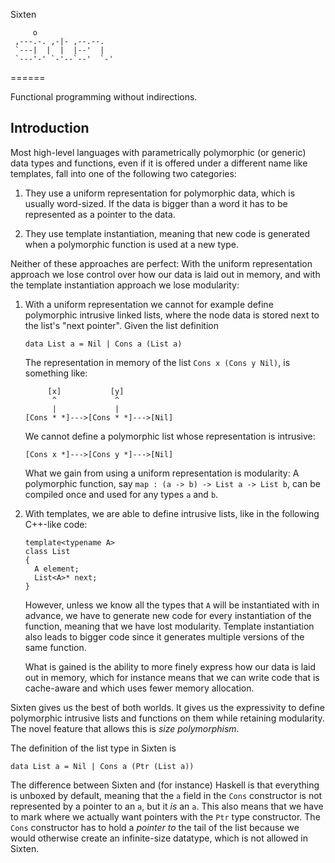 Sixten

```
     o
 ,---.-. ,-|- ,--.--.
 `---|  |  |  |--'  |
 `---'-' `-'--`--'  `-'
```

======

Functional programming without indirections.

Introduction
------------

Most high-level languages with parametrically polymorphic (or generic) data
types and functions, even if it is offered under a different name like
templates, fall into one of the following two categories:

1.  They use a uniform representation for polymorphic data, which is usually
    word-sized. If the data is bigger than a word it has to be represented as
    a pointer to the data.

2.  They use template instantiation, meaning that new code is generated when a
    polymorphic function is used at a new type.

Neither of these approaches are perfect: With the uniform representation
approach we lose control over how our data is laid out in memory, and with the
template instantiation approach we lose modularity:

1.  With a uniform representation we cannot for example define polymorphic
    intrusive linked lists, where the node data is stored next to the list's
    "next pointer". Given the list definition

    ```
    data List a = Nil | Cons a (List a)
    ```

    The representation in memory of the list `Cons x (Cons y Nil)`, is
    something like:

    ```
         [x]           [y]
          ^             ^
          |             |
    [Cons * *]--->[Cons * *]--->[Nil]
    ```

    We cannot define a polymorphic list whose representation is intrusive:

    ```
    [Cons x *]--->[Cons y *]--->[Nil]
    ```

    What we gain from using a uniform representation is modularity: A
    polymorphic function, say `map : (a -> b) -> List a -> List b`, can be
    compiled once and used for any types `a` and `b`.

2.  With templates, we are able to define intrusive lists, like in the following
    C++-like code:

    ```
    template<typename A>
    class List
    {
      A element;
      List<A>* next;
    }
    ```

    However, unless we know all the types that `A` will be instantiated with in
    advance, we have to generate new code for every instantiation of the
    function, meaning that we have lost modularity. Template instantiation also
    leads to bigger code since it generates multiple versions of the same
    function.

    What is gained is the ability to more finely express how our data is laid
    out in memory, which for instance means that we can write code that is
    cache-aware and which uses fewer memory allocation.

Sixten gives us the best of both worlds. It gives us the expressivity to define
polymorphic intrusive lists and functions on them while retaining modularity.
The novel feature that allows this is _size polymorphism_.

The definition of the list type in Sixten is

```
data List a = Nil | Cons a (Ptr (List a))
```

The difference between Sixten and (for instance) Haskell is that everything is
unboxed by default, meaning that the `a` field in the `Cons` constructor is not
represented by a pointer to an `a`, but it _is_ an `a`. This also means that we
have to mark where we actually want pointers with the `Ptr` type constructor.
The `Cons` constructor has to hold a _pointer to_ the tail of the list because
we would otherwise create an infinite-size datatype, which is not allowed in
Sixten.
